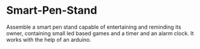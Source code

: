 # Smart-Pen-Stand
Assemble a smart pen stand capable of entertaining and reminding its owner, containing small led based games and a timer and an alarm clock. It works with the help of an arduino.
